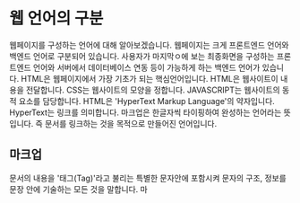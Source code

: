 # 웹 언어의 구분
웹페이지를 구성하는 언어에 대해 알아보겠습니다. 웹페이지는 크게 프론트엔드 언어와 백엔드 언어로 구분되어 있습니다. 사용자가 마지막ㅇ에 보는 최종화면을 구성하는 프론트엔드 언어와 서버에서 데이터베이스 연동 등이 가능하게 하는 백엔드 언어가 있습니다.
HTML은 웹페이지에서 가장 기초가 되는 핵심언어입니다.
HTML은 웹사이트이 내용을 전달합니다.
CSS는 웹사이트의 모양을 정합니다.
JAVASCRIPT는 웹사이트의 동적 요소를 담당합니다.
HTML은 'HyperText Markup Language'의 약자입니다. HyperText는 링크를 의미합니다. 마크업은 한글자씩 타이핑하여 완성하는 언어라는 뜻입니다. 즉 문서를 링크하는 것을 목적으로 만들어진 언어입니다.

## 마크업
문서의 내용을 '태그(Tag)'라고 불리는 특별한 문자안에 포함시켜 문자의 구조, 정보를 문장 안에 기술하는 모든 것을 말합니다.
마
